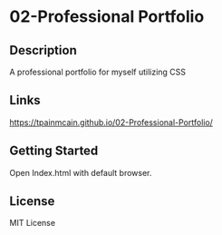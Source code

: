 # 02-Professional Portfolio

## Description
A professional portfolio for myself utilizing CSS

## Links
https://tpainmcain.github.io/02-Professional-Portfolio/

## Getting Started
Open Index.html with default browser.

## License
MIT License
